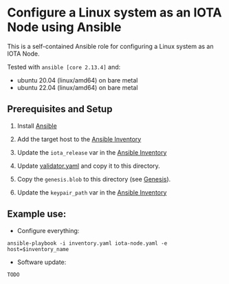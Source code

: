 # Configure a Linux system as an IOTA Node using Ansible

This is a self-contained Ansible role for configuring a Linux system as an IOTA Node.

Tested with `ansible [core 2.13.4]` and:

- ubuntu 20.04 (linux/amd64) on bare metal
- ubuntu 22.04 (linux/amd64) on bare metal

## Prerequisites and Setup

1. Install [Ansible](https://docs.ansible.com/ansible/latest/installation_guide/intro_installation.html)

2. Add the target host to the [Ansible Inventory](./inventory.yaml)

3. Update the `iota_release` var in the [Ansible Inventory](./inventory.yaml)

4. Update [validator.yaml](../config/validator.yaml) and copy it to this directory.

5. Copy the `genesis.blob` to this directory (see [Genesis](https://docs.iota.org/operator/genesis)).

6. Update the `keypair_path` var in the [Ansible Inventory](./inventory.yaml)

## Example use:

- Configure everything:

`ansible-playbook -i inventory.yaml iota-node.yaml -e host=$inventory_name`

- Software update:

`TODO`
